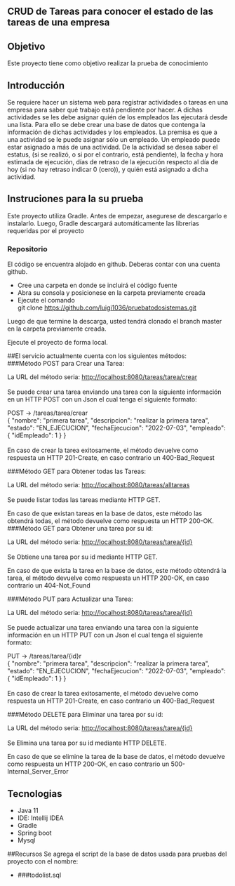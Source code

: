 ## CRUD de Tareas para conocer el estado de las tareas de una empresa

## Objetivo
Este proyecto tiene como objetivo realizar la prueba de conocimiento

## Introducción 

Se requiere hacer un sistema web para registrar actividades o tareas en una empresa para
saber qué trabajo está pendiente por hacer. A dichas actividades se les debe asignar quién
de los empleados las ejecutará desde una lista.
Para ello se debe crear una base de datos que contenga la información de dichas actividades
y los empleados. La premisa es que a una actividad se le puede asignar sólo un empleado.
Un empleado puede estar asignado a más de una actividad.
De la actividad se desea saber el estatus, (si se realizó, o si por el contrario, está pendiente),
la fecha y hora estimada de ejecución, días de retraso de la ejecución respecto al día de hoy
(si no hay retraso indicar 0 (cero)), y quién está asignado a dicha actividad.

## Instruciones para la su prueba

Este proyecto utiliza Gradle. Antes de empezar,
asegurese de descargarlo e instalarlo. Luego, Gradle descargará automáticamente las librerias requeridas por el proyecto

### Repositorio
El código se encuentra alojado en github. Deberas contar con una cuenta github.
* Cree una carpeta en donde se incluirá el código fuente<br>
* Abra su consola y posicionese en la carpeta previamente creada<br>
* Ejecute el comando<br>
git clone https://github.com/luigi1036/pruebatodosistemas.git <br>

Luego de que termine la descarga, usted tendrá clonado el branch master en la carpeta previamente creada.

Ejecute el proyecto de forma local.

##El servicio actualmente cuenta con los siguientes métodos:<br>
###Método POST para Crear una Tarea:

La URL del método seria: [http://localhost:8080/tareas/tarea/crear](http://localhost:8080/tareas/tarea/crear) <br><br>
Se puede crear una tarea enviando una tarea con la siguiente información en un HTTP POST con un Json el cual tenga el siguiente formato:

POST -> /tareas/tarea/crear<br>
{
"nombre": "primera tarea",
"descripcion": "realizar la primera tarea",
"estado": "EN_EJECUCION",
"fechaEjecucion": "2022-07-03",
"empleado": {
"idEmpleado": 1
}
}<br><br>
En caso de crear la tarea exitosamente, el método devuelve como respuesta un HTTP 201-Create, en caso contrario un 400-Bad_Request


###Método GET para Obtener todas las Tareas:

La URL del método seria: [http://localhost:8080/tareas/alltareas](http://localhost:8080/tareas/alltareas) <br><br>
Se puede listar todas las tareas mediante HTTP GET.

En caso de que existan tareas en la base de datos, este método las obtendrá todas, el método devuelve como respuesta un HTTP 200-OK.
###Método GET para Obtener una tarea por su id:

La URL del método seria: [http://localhost:8080/tareas/tarea/{id}](http://localhost:8080/tareas/tarea/{id}) <br><br>
Se Obtiene una tarea por su id mediante HTTP GET.

En caso de que exista la tarea en la base de datos, este método obtendrá la tarea, el método devuelve como respuesta un HTTP 200-OK, en caso contrario un 404-Not_Found

###Método PUT para Actualizar una Tarea:

La URL del método seria: [http://localhost:8080/tareas/tarea/{id}](http://localhost:8080/tareas/tarea/{id}) <br><br>
Se puede actualizar una tarea enviando una tarea con la siguiente información en un HTTP PUT con un Json el cual tenga el siguiente formato:

PUT -> /tareas/tarea/{id}r<br>
{
"nombre": "primera tarea",
"descripcion": "realizar la primera tarea",
"estado": "EN_EJECUCION",
"fechaEjecucion": "2022-07-03",
"empleado": {
"idEmpleado": 1
}
}<br><br>
En caso de crear la tarea exitosamente, el método devuelve como respuesta un HTTP 201-Create, en caso contrario un 400-Bad_Request

###Método DELETE para Eliminar una tarea por su id:

La URL del método seria: [http://localhost:8080/tareas/tarea/{id}](http://localhost:8080/tareas/tarea/{id}) <br><br>
Se Elimina una tarea por su id mediante HTTP DELETE.

En caso de que se elimine la tarea de la base de datos, el método devuelve como respuesta un HTTP 200-OK, en caso contrario un 500-Internal_Server_Error

## Tecnologias

* Java 11
* IDE: Intellij IDEA
* Gradle
* Spring boot
* Mysql

##Recursos
Se agrega el script de la base de datos usada para pruebas del proyecto
con el nombre: 
* ###todolist.sql

